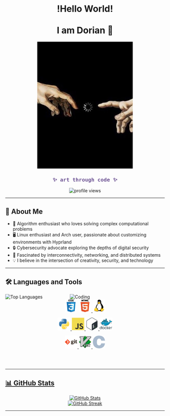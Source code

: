 
<h1 align="center">!Hello World! <br><br> I am Dorian 👋</h1>
<div align="center">
  <img src="AAGLC.jpg" alt="Profile Banner" width="60%" height="400" style="object-fit: cover;">
</div>

<h3 align="center" style="color:#6e5494;font-family:monospace;">✨ art through code ✨</h3>

<p align="center">
  <img src="https://komarev.com/ghpvc/?username=Kalytheos&label=Profile%20views&color=0e75b6&style=flat" alt="profile views" />
</p>

---

## 🚀 About Me

- 🧮 Algorithm enthusiast who loves solving complex computational problems
- 🖥️ Linux enthusiast and Arch user, passionate about customizing environments with Hyprland
- 🔒 Cybersecurity advocate exploring the depths of digital security
- 🛜 Fascinated by interconnectivity, networking, and distributed systems
- 💡 I believe in the intersection of creativity, security, and technology

---

## 🛠️ Languages and Tools

  <img align="left" src="https://github-readme-stats.vercel.app/api/top-langs?username=Kalytheos&show_icons=true&theme=dark&locale=en&layout=compact" alt="Top Languages" />
  <img align="right" alt="Coding" width="300" src="https://cdn.dribbble.com/users/1277312/screenshots/14733298/media/39b1045e593737587dd60e42c8422d1f.gif" >


<p align="center">
  <br>
  <img src="https://raw.githubusercontent.com/devicons/devicon/master/icons/css3/css3-original-wordmark.svg" alt="css3" width="40" height="40"/> </a> <a href="https://git-scm.com/" target="_blank" rel="noreferrer">
  <a href="https://www.w3.org/html/" target="_blank" rel="noreferrer"> <img src="https://raw.githubusercontent.com/devicons/devicon/master/icons/html5/html5-original-wordmark.svg" alt="html5" width="40" height="40"/>
  <img src="https://raw.githubusercontent.com/devicons/devicon/master/icons/linux/linux-original.svg" alt="linux" width="40" height="40"/>

</p>

<p align="center">
  <img src="https://raw.githubusercontent.com/devicons/devicon/master/icons/python/python-original.svg" alt="python" width="40" height="40"/>
  <img src="https://raw.githubusercontent.com/devicons/devicon/master/icons/javascript/javascript-original.svg" alt="javascript" width="40" height="40"/>
  <img src="https://raw.githubusercontent.com/devicons/devicon/master/icons/bash/bash-original.svg" alt="bash" width="40" height="40"/>
  <img src="https://raw.githubusercontent.com/devicons/devicon/master/icons/docker/docker-original-wordmark.svg" alt="docker" width="40" height="40"/>

</p>

<p align="center">
  <img src="https://raw.githubusercontent.com/devicons/devicon/master/icons/git/git-original-wordmark.svg" alt="git" width="40" height="40"/>
  <img src="https://raw.githubusercontent.com/devicons/devicon/master/icons/vim/vim-original.svg" alt="vim" width="40" height="40"/>
  <img src="https://raw.githubusercontent.com/devicons/devicon/master/icons/c/c-original.svg" alt="c" width="40" height="40"/>
</p>

<br><br>

---

## 📊 GitHub Stats

<div align="center">
  <img src="https://github-readme-stats.vercel.app/api?username=Kalytheos&show_icons=true&theme=dark&locale=en" alt="GitHub Stats" />
</div>

<div align="center">
  <img src="https://github-readme-streak-stats.herokuapp.com/?user=Kalytheos&theme=dark" alt="GitHub Streak" />
</div>

---

